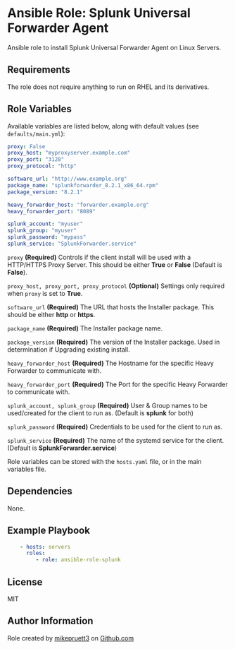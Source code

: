 Ansible Role: Splunk Universal Forwarder Agent
=========

Ansible role to install Splunk Universal Forwarder Agent on Linux Servers.

Requirements
------------

The role does not require anything to run on RHEL and its derivatives.

Role Variables
--------------

Available variables are listed below, along with default values (see ```defaults/main.yml```):

``` yaml
proxy: False
proxy_host: "myproxyserver.example.com"
proxy_port: "3128"
proxy_protocol: "http"

software_url: "http://www.example.org"
package_name: "splunkforwarder_8.2.1_x86_64.rpm"
package_version: "8.2.1"

heavy_forwarder_host: "forwarder.example.org"
heavy_forwarder_port: "8089"

splunk_account: "myuser"
splunk_group: "myuser"
splunk_password: "mypass"
splunk_service: "SplunkForwarder.service"
```

```proxy``` **(Required)** Controls if the client install will be used with a HTTP/HTTPS Proxy Server. This should be either **True** or **False** (Default is **False**).

```proxy_host, proxy_port, proxy_protocol``` **(Optional)** Settings only required when ```proxy``` is set to **True**.

```software_url``` **(Required)** The URL that hosts the Installer package. This should be either **http** or **https**.

```package_name``` **(Required)** The Installer package name.

```package_version``` **(Required)** The version of the Installer package. Used in determination if Upgrading existing install.

```heavy_forwarder_host``` **(Required)** The Hostname for the specific Heavy Forwarder to communicate with.

```heavy_forwarder_port``` **(Required)** The Port for the specific Heavy Forwarder to communicate with.

```splunk_account, splunk_group``` **(Required)** User & Group names to be used/created for the client to run as. (Default is **splunk** for both)

```splunk_password``` **(Required)** Credentials to be used for the client to run as.

```splunk_service``` **(Required)** The name of the systemd service for the client. (Default is **SplunkForwarder.service**)

Role variables can be stored with the ```hosts.yaml``` file, or in the main variables file.

Dependencies
------------

None.

Example Playbook
----------------

``` yaml
    - hosts: servers
      roles:
         - role: ansible-role-splunk
```

License
-------

MIT

Author Information
------------------

Role created by [mikepruett3](https://github.com/mikepruett3) on [Github.com](https://github.com/mikepruett3/ansible-role-splunk)
